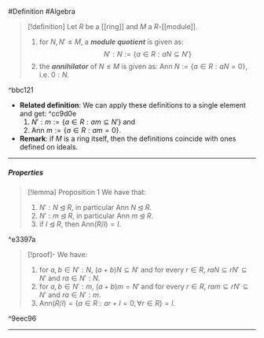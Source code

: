 #Definition #Algebra 

> [!definition]
> Let $R$ be a [[ring]] and $M$ a $R$-[[module]].
> 1. for $N,N'\leq M$, a ***module quotient*** is given as: $$N'{:}N:=\{ a\in R: aN\subseteq N' \}$$
> 2. the ***annihilator*** of $N\leq M$ is given as: $\text{Ann }N:=\{ a\in R:aN = 0 \}$, i.e. $0{:}N$.

^bbc121

- **Related definition**: We can apply these definitions to a single element and get: ^cc9d0e
	1. $N'{:}m:=\{ a\in R :am \subseteq N' \}$ and
	2. $\text{Ann }m:=\{ a\in R:am=0 \}$.
- **Remark**: if $M$ is a ring itself, then the definitions coincide with ones defined on ideals.
---
##### Properties
> [!lemma] Proposition 1
> We have that:
> 1. $N'{:}N\unlhd R$, in particular $\text{Ann }N\unlhd R$.
> 3. $N'{:}m\unlhd R$, in particular $\text{Ann }m\unlhd R$.
> 4. if $I\unlhd R$, then $\text{Ann}(R / I)=I$.

^e3397a

> [!proof]-
> We have: 
> 1. for $a,b\in N'{:}N$, $(a+b)N\subseteq N'$ and for every $r\in R$, $raN \subseteq rN'\subseteq N'$ and $ra\in N'{:}N$.
> 3. for $a,b\in N'{:}m$, $(a+b)m=N'$ and for every $r\in R$, $ram\subseteq rN'\subseteq N'$ and $ra\in N'{:}m$.
> 4. $\text{Ann}(R / I)=\{ a\in R:ar+I = 0, \forall r\in R \}=I$.

^9eec96

---